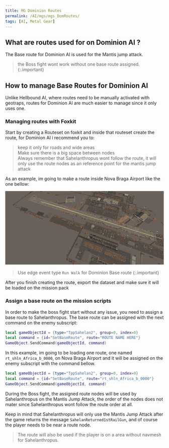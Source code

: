 ```yaml
---
title: MG Dominion Routes
permalink: /AI/mgs/mgs_DomRoutes/
tags: [AI, Metal Gear]
---
```

## What are routes used for on Dominion AI ?

The Base route for Dominion AI is used for the Mantis jump attack.

>the Boss fight wont work without one base route assigned.
{:.important}

## How to manage Base Routes for Dominion AI

Unlike Hellbound AI, where routes need to be manually activated with geotraps, routes for Dominion AI are much easier to manage since it only uses one.

### Managing routes with Foxkit

Start by creating a Routeset on foxkit and inside that routeset create the route, for Dominion AI i recommend you to:
>keep it only for roads and wide areas<br>
>Make sure there is a big space between nodes<br>
>Always remember that Sahelanthropus wont follow the route, it will only use the route nodes as an reference point for the mantis jump attack

As an example, im going to make a route inside Nova Braga Airport like the one bellow: 

![The yellow line represents the route](/assets/AI/images/mgs/shln_Domroute.png)

>Use edge event type `Run Walk` for Dominion Base route
{:.important}

After you finish creating the route, export the dataset and make sure it will be loaded on the mission pack

### Assign a base route on the mission scripts

In order to make the boss fight start without any issue, you need to assign a base route to Sahelanthropus. The base route can be assigned with the next command on the enemy subscript: 

```lua
local gameObjectId = {type="TppSahelan2", group=0, index=0}
local command = {id="SetBaseRoute", route="ROUTE NAME HERE"}
GameObject.SendCommand(gameObjectId, command)
```
In this example, im going to be loading one route, one named `rt_shln_Africa_b_0000`, on Nova Braga Airport and it will be assigned on the enemy subscript with the command bellow.

```lua
local gameObjectId = {type="TppSahelan2", group=0, index=0}
local command = {id="SetBaseRoute", route="rt_shln_Africa_b_0000"}
GameObject.SendCommand(gameObjectId, command)
```

During the Boss fight, the assigned route nodes will be used by Sahelanthropus on the Mantis Jump Attack, the order of the nodes does not mater since Sahelanthropus wont follow the route order at all.<br>

Keep in mind that Sahelanthropus will only use the Mantis Jump Attack after the game returns the message `SahelanReturned1stRailGun`, and of course the player needs to be near a route node.

>The route will also be used if the player is on a area without navmesh for Sahelanthropus.